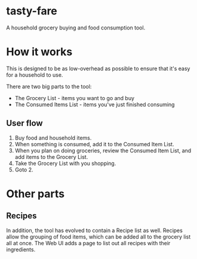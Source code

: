 # tasty-fare
A household grocery buying and food consumption tool.

# How it works

This is designed to be as low-overhead as possible to ensure that it's easy
for a household to use.

There are two big parts to the tool:

 * The Grocery List - items you want to go and buy
 * The Consumed Items List - items you've just finished consuming

## User flow

 1. Buy food and household items.
 2. When something is consumed, add it to the Consumed Item List.
 3. When you plan on doing groceries, review the Consumed Item List, and add
    items to the Grocery List.
 4. Take the Grocery List with you shopping.
 5. Goto 2.


# Other parts

## Recipes

In addition, the tool has evolved to contain a Recipe list as well. Recipes
allow the grouping of food items, which can be added all to the grocery list
all at once. The Web UI adds a page to list out all recipes with their
ingredients.
